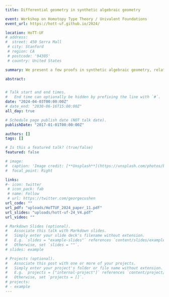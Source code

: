 ```yaml
---
title: Differential geometry in synthetic algebraic geometry

event: Workshop on Homotopy Type Theory / Univalent Foundations
event_url: https://hott-uf.github.io/2024/

location: HoTT-UF
# address:
#  street: 450 Serra Mall
 # city: Stanford
 # region: CA
 # postcode: '94305'
 # country: United States

summary: We present a few proofs in synthetic algebraic geometry, related to smoothness for affine schemes.

abstract: 


# Talk start and end times.
#   End time can optionally be hidden by prefixing the line with `#`.
date: "2024-04-03T00:00:00Z"
# date_end: "2030-06-16T15:00:00Z"
all_day: true

# Schedule page publish date (NOT talk date).
publishDate: "2017-01-01T00:00:00Z"

authors: []
tags: []

# Is this a featured talk? (true/false)
featured: false

# image:
#  caption: 'Image credit: [**Unsplash**](https://unsplash.com/photos/bzdhc5b3Bxs)'
#  focal_point: Right

links:
#- icon: twitter
 # icon_pack: fab
 # name: Follow
 # url: https://twitter.com/georgecushen
url_code: ""
url_pdf: "uploads/HoTTUF_2024_paper_11.pdf"
url_slides: "uploads/hott-uf-24_V4.pdf"
url_video: ""

# Markdown Slides (optional).
#   Associate this talk with Markdown slides.
#   Simply enter your slide deck's filename without extension.
#   E.g. `slides = "example-slides"` references `content/slides/example-slides.md`.
#   Otherwise, set `slides = ""`.
# slides: example

# Projects (optional).
#   Associate this post with one or more of your projects.
#   Simply enter your project's folder or file name without extension.
#   E.g. `projects = ["internal-project"]` references `content/project/deep-learning/index.md`.
#   Otherwise, set `projects = []`.
# projects:
# - example
---
```



